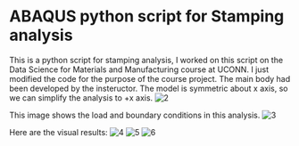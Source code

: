 # ABAQUS python script for Stamping analysis
This is a python script for stamping analysis, I worked on this script on the Data Science for Materials and Manufacturing course at UCONN. I just modified the code for the purpose of the course project. The main body had been developed by the insteructor.
The model is symmetric about x axis, so we can simplify the analysis to +x axis.
![2](https://user-images.githubusercontent.com/109553637/187695864-61c48482-daf3-4c30-a4d9-322dae95e660.JPG)

This image shows the load and boundary conditions in this analysis.
![3](https://user-images.githubusercontent.com/109553637/187696078-2db19b7a-6b22-4157-96d4-922aa52bf4ea.JPG)

Here are the visual results:
![4](https://user-images.githubusercontent.com/109553637/187696268-883ad1c2-80df-4265-b9d8-2d55422f1041.JPG)
![5](https://user-images.githubusercontent.com/109553637/187696359-a3bd8c4b-5e27-467e-979f-36d4f955c07d.JPG)
![6](https://user-images.githubusercontent.com/109553637/187696430-eb489bd1-4936-4bbb-8b28-2026ae11d749.JPG)
